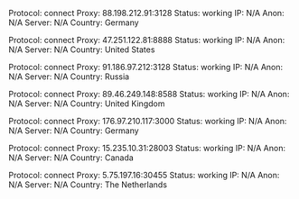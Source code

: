 Protocol: connect
Proxy: 88.198.212.91:3128
Status: working
IP: N/A
Anon: N/A
Server: N/A
Country: Germany

Protocol: connect
Proxy: 47.251.122.81:8888
Status: working
IP: N/A
Anon: N/A
Server: N/A
Country: United States

Protocol: connect
Proxy: 91.186.97.212:3128
Status: working
IP: N/A
Anon: N/A
Server: N/A
Country: Russia

Protocol: connect
Proxy: 89.46.249.148:8588
Status: working
IP: N/A
Anon: N/A
Server: N/A
Country: United Kingdom

Protocol: connect
Proxy: 176.97.210.117:3000
Status: working
IP: N/A
Anon: N/A
Server: N/A
Country: Germany

Protocol: connect
Proxy: 15.235.10.31:28003
Status: working
IP: N/A
Anon: N/A
Server: N/A
Country: Canada

Protocol: connect
Proxy: 5.75.197.16:30455
Status: working
IP: N/A
Anon: N/A
Server: N/A
Country: The Netherlands

